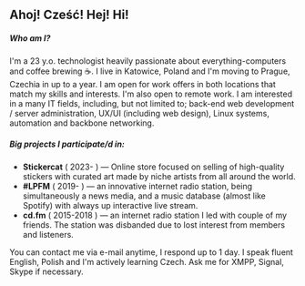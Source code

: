 ## Ahoj! Cześć! Hej! Hi!

##### Who am I?
I'm a 23 y.o. technologist heavily passionate about everything-computers and coffee brewing ☕.
I live in Katowice, Poland and I'm moving to Prague, Czechia in up to a year. I am open for work offers in both locations that match my skills and interests. I'm also open to remote work. I am interested in a many IT fields, including, but not limited to; back-end web development / server administration, UX/UI (including web design), Linux systems, automation and backbone networking.

##### Big projects I participate/d in:
- **Stickercat** ( 2023- ) — Online store focused on selling of high-quality stickers with curated art made by niche artists from all around the world.
- **#LPFM** ( 2019- ) — an innovative internet radio station, being simultaneously a news media, and a music database (almost like Spotify) with always up interactive live stream.
- **cd.fm** ( 2015-2018 ) — an internet radio station I led with couple of my friends. The station was disbanded due to lost interest from members and listeners.

You can contact me via e-mail anytime, I respond up to 1 day.
I speak fluent English, Polish and I'm actively learning Czech.
Ask me for XMPP, Signal, Skype if necessary.
